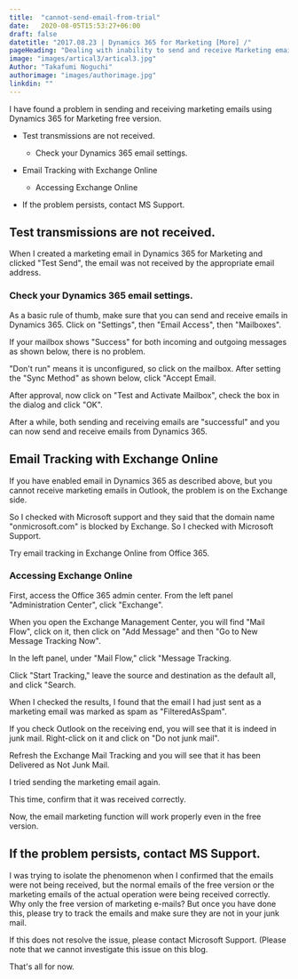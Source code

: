 ```yaml
---
title:  "cannot-send-email-from-trial"
date:   2020-08-05T15:53:27+06:00
draft: false
datetitle: "2017.08.23 | Dynamics 365 for Marketing [More] /"
pageHeading: "Dealing with inability to send and receive Marketing emails (free version)"
image: "images/artical3/artical3.jpg"
Author: "Takafumi Noguchi"
authorimage: "images/authorimage.jpg"
linkdin: ""
---
```

<!-- Intro  -->
I have found a problem in sending and receiving marketing emails using Dynamics 365 for Marketing free version.

<!-- Table Of Content -->
* Test transmissions are not received.
  * Check your Dynamics 365 email settings.


* Email Tracking with Exchange Online
  * Accessing Exchange Online

* If the problem persists, contact MS Support.

## Test transmissions are not received.
When I created a marketing email in Dynamics 365 for Marketing and clicked "Test Send", the email was not received by the appropriate email address.
<!-- Image= mail01.jpg -->

### Check your Dynamics 365 email settings.
As a basic rule of thumb, make sure that you can send and receive emails in Dynamics 365.
Click on "Settings", then "Email Access", then "Mailboxes".
<!-- Image= mail02.png -->

If your mailbox shows "Success" for both incoming and outgoing messages as shown below, there is no problem.
<!-- Image= mail03.png -->

"Don't run" means it is unconfigured, so click on the mailbox. After setting the "Sync Method" as shown below, click "Accept Email.
<!-- Image= mail04.png -->

After approval, now click on "Test and Activate Mailbox", check the box in the dialog and click "OK".
<!-- Image= mail05.png -->

After a while, both sending and receiving emails are "successful" and you can now send and receive emails from Dynamics 365.
<!-- Image= mail06.png -->

## Email Tracking with Exchange Online
If you have enabled email in Dynamics 365 as described above, but you cannot receive marketing emails in Outlook, the problem is on the Exchange side.

So I checked with Microsoft support and they said that the domain name "onmicrosoft.com" is blocked by Exchange. So I checked with Microsoft Support.

Try email tracking in Exchange Online from Office 365.

### Accessing Exchange Online
First, access the Office 365 admin center. From the left panel "Administration Center", click "Exchange".

When you open the Exchange Management Center, you will find "Mail Flow", click on it, then click on "Add Message" and then "Go to New Message Tracking Now".
<!-- Image= mail07.png -->

In the left panel, under "Mail Flow," click "Message Tracking.
<!-- Image= mail08.png -->

Click "Start Tracking," leave the source and destination as the default all, and click "Search.
<!-- Image= mail09.png -->

When I checked the results, I found that the email I had just sent as a marketing email was marked as spam as "FilteredAsSpam".
<!-- Image= mail10.png -->

If you check Outlook on the receiving end, you will see that it is indeed in junk mail. Right-click on it and click on "Do not junk mail".
<!-- Image= mail11.png -->

Refresh the Exchange Mail Tracking and you will see that it has been Delivered as Not Junk Mail.
<!-- Image= mail12.png -->

I tried sending the marketing email again.
<!-- Image= mail13.png -->

This time, confirm that it was received correctly.
<!-- Image= mail14.png -->

Now, the email marketing function will work properly even in the free version.

## If the problem persists, contact MS Support.
I was trying to isolate the phenomenon when I confirmed that the emails were not being received, but the normal emails of the free version or the marketing emails of the actual operation were being received correctly. Why only the free version of marketing e-mails? But once you have done this, please try to track the emails and make sure they are not in your junk mail.

If this does not resolve the issue, please contact Microsoft Support. (Please note that we cannot investigate this issue on this blog.

That's all for now.